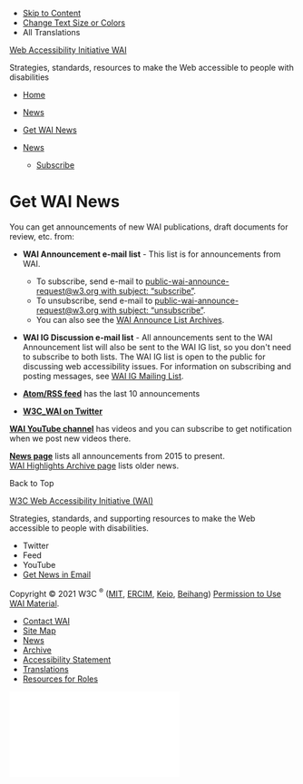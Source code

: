 -   [Skip to Content](#main)
-   [Change Text Size or Colors](/WAI/meta/customize/)
-   All Translations

<a href="/WAI/" class="home"><span class="wai"><span class="wa">Web Accessibility</span> <span class="i"><span class="initieative">Initiative</span> <span>WAI</span></span></span></a>

Strategies, standards, resources to make the Web accessible to people with disabilities



<!-- -->

-   [Home](/WAI/)
-   [News](/WAI/news/)
-   [Get WAI News](/WAI/news/subscribe/)

-   <a href="/WAI/news/" class="page-link"><span>News</span></a>
    -   <a href="/WAI/news/subscribe/" class="page-link"><span>Subscribe</span></a>

Get WAI News
============

You can get announcements of new WAI publications, draft documents for review, etc. from:

-   **WAI Announcement e-mail list** - This list is for announcements from WAI.

    -   To subscribe, send e-mail to [public-wai-announce-request@w3.org with subject: “subscribe”](mailto:public-wai-announce-request@w3.org?subject=subscribe).
    -   To unsubscribe, send e-mail to [public-wai-announce-request@w3.org with subject: “unsubscribe”](mailto:public-wai-announce-request@w3.org?subject=unsubscribe).
    -   You can also see the [WAI Announce List Archives](https://lists.w3.org/Archives/Public/public-wai-announce/).

-   **WAI IG Discussion e-mail list** - All announcements sent to the WAI Announcement list will also be sent to the WAI IG list, so you don't need to subscribe to both lists. The WAI IG list is open to the public for discussing web accessibility issues. For information on subscribing and posting messages, see [WAI IG Mailing List](http://www.w3.org/WAI/IG/#mailinglist).

-   **[Atom/RSS feed](/WAI/feed.xml)** has the last 10 announcements

-   **[W3C\_WAI on Twitter](http://twitter.com/w3c_wai)**

**[WAI YouTube channel](https://www.youtube.com/channel/UCU6ljj3m1fglIPjSjs2DpRA)** has videos and you can subscribe to get notification when we post new videos there.

**[News page](https://www.w3.org/WAI/news/)** lists all announcements from 2015 to present.  
[WAI Highlights Archive page](https://www.w3.org/WAI/highlights/archive) lists older news.

Back to Top

<a href="https://www.w3.org/WAI/" class="largelink">W3C Web Accessibility Initiative (WAI)</a>

Strategies, standards, and supporting resources to make the Web accessible to people with disabilities.

-   Twitter
-   Feed
-   YouTube
-   <a href="https://www.w3.org/WAI/news/subscribe/" class="button">Get News in Email</a>

Copyright © 2021 W3C <sup>®</sup> ([MIT](https://www.csail.mit.edu/), [ERCIM](https://www.ercim.eu/), [Keio](https://www.keio.ac.jp/), [Beihang](https://ev.buaa.edu.cn)) [Permission to Use WAI Material](/WAI/about/using-wai-material/).

-   [Contact WAI](/WAI/about/contacting/)
-   [Site Map](/WAI/sitemap/)
-   [News](/WAI/news/)
-   [Archive](/WAI/sitemap/#archive)
-   [Accessibility Statement](/WAI/about/accessibility-statement/)
-   [Translations](/WAI/translations/)
-   [Resources for Roles](/WAI/roles/)

![](//www.w3.org/analytics/piwik/piwik.php?idsite=328&rec=1)
